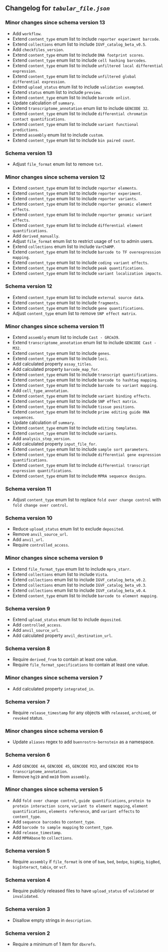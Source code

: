## Changelog for *`tabular_file.json`*

### Minor changes since schema version 13

* Add `workflow`.
* Extend `content_type` enum list to include `reporter experiment barcode`.
* Extend `collections` enum list to include `IGVF_catalog_beta_v0.5`.
* Add `checkfiles_version`.
* Extend `content_type` enum list to include `DNA footprint scores`.
* Extend `content_type` enum list to include `cell hashing barcodes`.
* Extend `content_type` enum list to include `unfiltered local differential expression`.
* Extend `content_type` enum list to include `unfiltered global differential expression`.
* Extend `upload_status` enum list to include `validation exempted`.
* Extend `status` enum list to include `preview`.
* Extend `content_type` enum list to include `barcode onlist`.
* Update calculation of `summary`.
* Extend `transcriptome_annotation` enum list to include `GENCODE 32`.
* Extend `content_type` enum list to include `differential chromatin contact quantifications`.
* Extend `content_type` enum list to include `variant functional predictions`.
* Extend `assembly` enum list to include `custom`.
* Extend `content_type` enum list to include `bin paired count`.

### Schema version 13

* Adjust `file_format` enum list to remove `txt`.

### Minor changes since schema version 12

* Extend `content_type` enum list to include `reporter elements`.
* Extend `content_type` enum list to include `reporter experiment`.
* Extend `content_type` enum list to include `reporter variants`.
* Extend `content_type` enum list to include `reporter genomic element effects`.
* Extend `content_type` enum list to include `reporter genomic variant effects`.
* Extend `content_type` enum list to include `differential element quantifications`.
* Add `derived_manually`.
* Adjust `file_format` enum list to restrict usage of `txt` to admin users.
* Extend `collections` enum list to include `VarChAMP`.
* Extend `content_type` enum list to include `barcode to TF overexpression mapping`.
* Extend `content_type` enum list to include `coding variant effects`.
* Extend `content_type` enum list to include `peak quantifications`.
* Extend `content_type` enum list to include `variant localization impacts`.

### Schema version 12

* Extend `content_type` enum list to include `external source data`.
* Extend `content_type` enum list to include `fragments`.
* Extend `content_type` enum list to include `gene quantifications`.
* Adjust `content_type` enum list to remove `SNP effect matrix`.

### Minor changes since schema version 11

* Extend `assembly` enum list to include `Cast - GRCm39`.
* Extend `transcriptome_annotation` enum list to include `GENCODE Cast - M32`.
* Extend `content_type` enum list to include `genes`.
* Extend `content_type` enum list to include `loci`.
* Add calculated property `assay_titles`.
* Add calculated property `barcode_map_for`.
* Extend `content_type` enum list to include `transcript quantifications`.
* Extend `content_type` enum list to include `barcode to hashtag mapping`.
* Extend `content_type` enum list to include `barcode to variant mapping`.
* Add `cell_type_annotation`.
* Extend `content_type` enum list to include `variant binding effects`.
* Extend `content_type` enum list to include `SNP effect matrix`.
* Extend `content_type` enum list to include `tissue positions`.
* Extend `content_type` enum list to include `prime editing guide RNA sequences`.
* Update calculation of `summary`.
* Extend `content_type` enum list to include `editing templates`.
* Extend `content_type` enum list to include `variants`.
* Add `analysis_step_version`.
* Add calculated property `input_file_for`.
* Extend `content_type` enum list to include `sample sort parameters`.
* Extend `content_type` enum list to include `differential gene expression quantifications`.
* Extend `content_type` enum list to include `differential transcript expression quantifications`.
* Extend `content_type` enum list to include `MPRA sequence designs`.

### Schema version 11

* Adjust `content_type` enum list to replace `fold over change control` with `fold change over control`.

### Schema version 10

* Reduce `upload_status` enum list to exclude `deposited`.
* Remove `anvil_source_url`.
* Add `anvil_url`.
* Require `controlled_access`.

### Minor changes since schema version 9

* Extend `file_format_type` enum list to include `mpra_starr`.
* Extend `collections` enum list to include `Vista`.
* Extend `collections` enum list to include `IGVF_catalog_beta_v0.2`.
* Extend `collections` enum list to include `IGVF_catalog_beta_v0.3`.
* Extend `collections` enum list to include `IGVF_catalog_beta_v0.4`.
* Extend `content_type` enum list to include `barcode to element mapping`.

### Schema version 9

* Extend `upload_status` enum list to include `deposited`.
* Add `controlled_access`.
* Add `anvil_source_url`.
* Add calculated property `anvil_destination_url`.

### Schema version 8

* Require `derived_from` to contain at least one value.
* Require `file_format_specifications` to contain at least one value.

### Minor changes since schema version 7

* Add calculated property `integrated_in`.

### Schema version 7

* Require `release_timestamp` for any objects with `released`, `archived`, or `revoked` status.

### Minor changes since schema version 6

* Update `aliases` regex to add `buenrostro-bernstein` as a namespace.

### Schema version 6

* Add `GENCODE 44`, `GENCODE 45`, `GENCODE M33`, and `GENCODE M34` to `transcriptome_annotation`.
* Remove `hg19` and `mm10` from `assembly`.

### Minor changes since schema version 5

* Add `fold over change control`, `guide quantifications`, `protein to protein interaction score`, `variant to element mapping`, `element quantifications`, `elements reference`, and `variant effects` to `content_type`.
* Add `sequence barcodes` to `content_type`.
* Add `barcode to sample mapping` to `content_type`.
* Add `release_timestamp`.
* Add `MPRAbase` to `collections`.

### Schema version 5

* Require `assembly` if `file_format` is one of `bam`, `bed`, `bedpe`, `bigWig`, `bigBed`, `bigInteract`, `tabix`, or `vcf`.

### Schema version 4

* Require publicly released files to have `upload_status` of `validated` or `invalidated`.

### Schema version 3

* Disallow empty strings in `description`.

### Schema version 2

* Require a minimum of 1 item for `dbxrefs`.
